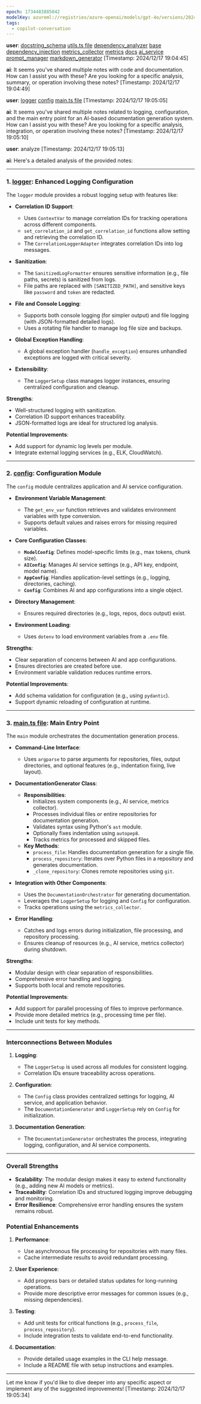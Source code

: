 ```yaml
---
epoch: 1734483885042
modelKey: azureml://registries/azure-openai/models/gpt-4o/versions/2024-11-20|azure openai
tags:
  - copilot-conversation
---
```


**user**: [docstring_schema](docstring_schema.md) [utils.ts file](utils.ts%20file.md) [dependency_analyzer](./dependency_analyzer.md) [base](./base.md) [dependency_injection](./dependency_injection.md) [metrics_collector](./metrics_collector.md) [metrics](./metrics.md) [docs](./docs.md) [ai_service](./ai_service.md) [prompt_manager](./prompt_manager.md) [markdown_generator](./markdown_generator.md)
[Timestamp: 2024/12/17 19:04:45]

**ai**: It seems you've shared multiple notes with code and documentation. How can I assist you with these? Are you looking for a specific analysis, summary, or operation involving these notes?
[Timestamp: 2024/12/17 19:04:49]

**user**: [logger](./logger.md) [config](./config.md) [main.ts file](main.ts%20file.md)
[Timestamp: 2024/12/17 19:05:05]

**ai**: It seems you've shared multiple notes related to logging, configuration, and the main entry point for an AI-based documentation generation system. How can I assist you with these? Are you looking for a specific analysis, integration, or operation involving these notes?
[Timestamp: 2024/12/17 19:05:10]

**user**: analyze
[Timestamp: 2024/12/17 19:05:13]

**ai**: Here's a detailed analysis of the provided notes:

---

### **1. [logger](./logger.md): Enhanced Logging Configuration**
The `logger` module provides a robust logging setup with features like:
- **Correlation ID Support**: 
  - Uses `ContextVar` to manage correlation IDs for tracking operations across different components.
  - `set_correlation_id` and `get_correlation_id` functions allow setting and retrieving the correlation ID.
  - The `CorrelationLoggerAdapter` integrates correlation IDs into log messages.

- **Sanitization**:
  - The `SanitizedLogFormatter` ensures sensitive information (e.g., file paths, secrets) is sanitized from logs.
  - File paths are replaced with `[SANITIZED_PATH]`, and sensitive keys like `password` and `token` are redacted.

- **File and Console Logging**:
  - Supports both console logging (for simpler output) and file logging (with JSON-formatted detailed logs).
  - Uses a rotating file handler to manage log file size and backups.

- **Global Exception Handling**:
  - A global exception handler (`handle_exception`) ensures unhandled exceptions are logged with critical severity.

- **Extensibility**:
  - The `LoggerSetup` class manages logger instances, ensuring centralized configuration and cleanup.

**Strengths**:
- Well-structured logging with sanitization.
- Correlation ID support enhances traceability.
- JSON-formatted logs are ideal for structured log analysis.

**Potential Improvements**:
- Add support for dynamic log levels per module.
- Integrate external logging services (e.g., ELK, CloudWatch).

---

### **2. [config](./config.md): Configuration Module**
The `config` module centralizes application and AI service configuration.

- **Environment Variable Management**:
  - The `get_env_var` function retrieves and validates environment variables with type conversion.
  - Supports default values and raises errors for missing required variables.

- **Core Configuration Classes**:
  - **`ModelConfig`**: Defines model-specific limits (e.g., max tokens, chunk size).
  - **`AIConfig`**: Manages AI service settings (e.g., API key, endpoint, model name).
  - **`AppConfig`**: Handles application-level settings (e.g., logging, directories, caching).
  - **`Config`**: Combines AI and app configurations into a single object.

- **Directory Management**:
  - Ensures required directories (e.g., logs, repos, docs output) exist.

- **Environment Loading**:
  - Uses `dotenv` to load environment variables from a `.env` file.

**Strengths**:
- Clear separation of concerns between AI and app configurations.
- Ensures directories are created before use.
- Environment variable validation reduces runtime errors.

**Potential Improvements**:
- Add schema validation for configuration (e.g., using `pydantic`).
- Support dynamic reloading of configuration at runtime.

---

### **3. [main.ts file](main.ts%20file.md): Main Entry Point**
The `main` module orchestrates the documentation generation process.

- **Command-Line Interface**:
  - Uses `argparse` to parse arguments for repositories, files, output directories, and optional features (e.g., indentation fixing, live layout).

- **DocumentationGenerator Class**:
  - **Responsibilities**:
    - Initializes system components (e.g., AI service, metrics collector).
    - Processes individual files or entire repositories for documentation generation.
    - Validates syntax using Python's `ast` module.
    - Optionally fixes indentation using `autopep8`.
    - Tracks metrics for processed and skipped files.
  - **Key Methods**:
    - `process_file`: Handles documentation generation for a single file.
    - `process_repository`: Iterates over Python files in a repository and generates documentation.
    - `_clone_repository`: Clones remote repositories using `git`.

- **Integration with Other Components**:
  - Uses the `DocumentationOrchestrator` for generating documentation.
  - Leverages the `LoggerSetup` for logging and `Config` for configuration.
  - Tracks operations using the `metrics_collector`.

- **Error Handling**:
  - Catches and logs errors during initialization, file processing, and repository processing.
  - Ensures cleanup of resources (e.g., AI service, metrics collector) during shutdown.

**Strengths**:
- Modular design with clear separation of responsibilities.
- Comprehensive error handling and logging.
- Supports both local and remote repositories.

**Potential Improvements**:
- Add support for parallel processing of files to improve performance.
- Provide more detailed metrics (e.g., processing time per file).
- Include unit tests for key methods.

---

### **Interconnections Between Modules**
1. **Logging**:
   - The `LoggerSetup` is used across all modules for consistent logging.
   - Correlation IDs ensure traceability across operations.

2. **Configuration**:
   - The `Config` class provides centralized settings for logging, AI service, and application behavior.
   - The `DocumentationGenerator` and `LoggerSetup` rely on `Config` for initialization.

3. **Documentation Generation**:
   - The `DocumentationGenerator` orchestrates the process, integrating logging, configuration, and AI service components.

---

### **Overall Strengths**
- **Scalability**: The modular design makes it easy to extend functionality (e.g., adding new AI models or metrics).
- **Traceability**: Correlation IDs and structured logging improve debugging and monitoring.
- **Error Resilience**: Comprehensive error handling ensures the system remains robust.

### **Potential Enhancements**
1. **Performance**:
   - Use asynchronous file processing for repositories with many files.
   - Cache intermediate results to avoid redundant processing.

2. **User Experience**:
   - Add progress bars or detailed status updates for long-running operations.
   - Provide more descriptive error messages for common issues (e.g., missing dependencies).

3. **Testing**:
   - Add unit tests for critical functions (e.g., `process_file`, `process_repository`).
   - Include integration tests to validate end-to-end functionality.

4. **Documentation**:
   - Provide detailed usage examples in the CLI help message.
   - Include a README file with setup instructions and examples.

---

Let me know if you'd like to dive deeper into any specific aspect or implement any of the suggested improvements!
[Timestamp: 2024/12/17 19:05:34]